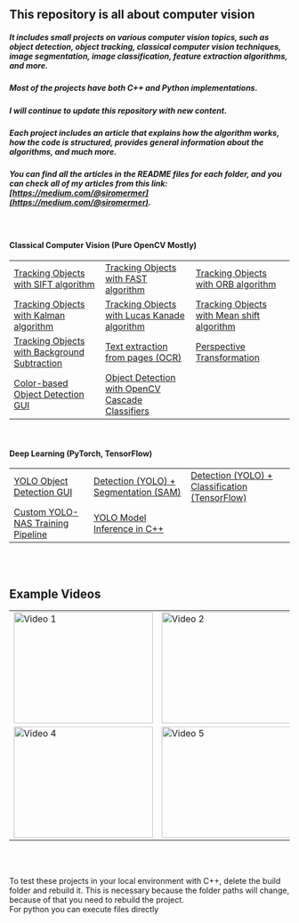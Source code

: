 ## This repository is all about computer vision

##### It includes small projects on various computer vision topics, such as object detection, object tracking, classical computer vision techniques, image segmentation, image classification, feature extraction algorithms, and more.
##### Most of the projects have both C++ and Python implementations.
##### I will continue to update this repository with new content.

##### Each project includes an article that explains how the algorithm works, how the code is structured, provides general information about the algorithms, and much more.
##### You can find all the articles in the README files for each folder, and you can check all of my articles from this link: [https://medium.com/@siromermer](https://medium.com/@siromermer).

<br>

#### Classical Computer Vision (Pure OpenCV Mostly)

<table>
  <tr>
    <td><a href="https://github.com/siromermer/OpenCV-Projects-cpp-python/tree/master/ObjectTracking-SIFT">Tracking Objects with SIFT algorithm</a> </td>
    <td><a href="https://github.com/siromermer/OpenCV-Projects-cpp-python/tree/master/ObjectTracking-fast">Tracking Objects with FAST algorithm</a>  </td>
    <td><a href="https://github.com/siromermer/OpenCV-Projects-cpp-python/tree/master/ObjectTracking-ORB">Tracking Objects with ORB algorithm</a>  </td>
  </tr>
  <tr>
    <td><a href="https://github.com/siromermer/OpenCV-Projects-cpp-python/tree/master/ObjectTracking-kalman">Tracking Objects with Kalman algorithm</a>  </td>
    <td><a href="https://github.com/siromermer/OpenCV-Projects-cpp-python/tree/master/ObjectTracking-lucas-kanade">Tracking Objects with Lucas Kanade algorithm</a>  </td>
    <td><a href="https://github.com/siromermer/OpenCV-Projects-cpp-python/tree/master/ObjectTracking-meanshift">Tracking Objects with Mean shift algorithm</a>  </td>
  </tr>
  <tr>
    <td><a href="https://github.com/siromermer/OpenCV-Projects-cpp-python/tree/master/ObjectTracking-background-subtraction">Tracking Objects with Background Subtraction</a> </td>
    <td><a href="https://github.com/siromermer/OpenCV-Projects-cpp-python/tree/master/OCR-Text-Extraction">Text extraction from pages (OCR)</a> </td>
    <td><a href="https://github.com/siromermer/OpenCV-Projects-cpp-python/tree/master/Perspective-Transformation-opencv">Perspective Transformation</a>  </td>
  </tr>
 <tr>
    <td><a href="https://github.com/siromermer/OpenCV-Projects-cpp-python/tree/master/Color-based-object-detection-gui">Color-based Object Detection GUI</a></td>
    <td><a href="https://github.com/siromermer/OpenCV-Projects-cpp-python/tree/master/Opencv-object-detection-Cascade">Object Detection with OpenCV Cascade Classifiers</a>   </td>
    <td></td>
  </tr>
</table>

<br>

#### Deep Learning (PyTorch, TensorFlow)
<table>
  <tr>
    <td><a href="https://github.com/siromermer/OpenCV-Projects-cpp-python/tree/master/YOLO-detection-gui">YOLO Object Detection GUI</a></td>
    <td><a href="https://github.com/siromermer/OpenCV-Projects-cpp-python/tree/master/Detect-YOLO-Segment-SAM">Detection (YOLO) + Segmentation (SAM)</a></td>
    <td><a href="https://github.com/siromermer/OpenCV-Projects-cpp-python/tree/master/Sequential-Detection-Classification">Detection (YOLO) + Classification (TensorFlow)</a></td>
  </tr>
  <tr>
    <td><a href="https://github.com/siromermer/OpenCV-Projects-cpp-python/tree/master/YOLO-NAS-custom-training">Custom YOLO-NAS Training Pipeline</a></td>
    <td><a href="https://github.com/siromermer/OpenCV-Projects-cpp-python/tree/master/YOLO-inference-cpp">YOLO Model Inference in C++ </a></td>
    <td></td>
  </tr>
</table>

<br><br>

## Example Videos  

<table>
  <tr>
    <td>
      <img width="250" height="200" src="https://github.com/user-attachments/assets/1602cd85-b81d-4f0d-a52c-31f32fedf7cb" alt="Video 1">
    </td>
    <td>
      <img width="250" height="200" src="https://github.com/user-attachments/assets/583d27d7-9f35-40e8-8f36-7310e92ebf3e" alt="Video 2">
    </td>
    <td>
      <img width="250" height="200" src="https://github.com/user-attachments/assets/9685de89-5f84-4fa8-b36d-4a893c5da276" alt="Video 3">
    </td>
  </tr>
  <tr>
    <td>
      <img width="250" height="200" src="https://github.com/user-attachments/assets/65846a37-77c4-4041-97f8-e59536f58fc1" alt="Video 4">
    </td>
    <td>
      <img width="250" height="200" src="https://github.com/user-attachments/assets/c6829437-ad16-490d-a346-b87a1f901392" alt="Video 5">
    </td>
    <td>
      <img width="250" height="200" src="https://github.com/user-attachments/assets/b3ac8d7e-c6d1-4229-83b0-033e6940f6fb" alt="Video 6">
    </td>
  </tr>
</table>

<br><br>

To test these projects in your local environment with C++, delete the build folder and rebuild it. This is necessary because the folder paths will change, because of that you need to rebuild the project.<br>
For python you can execute files directly 

<br><br>


